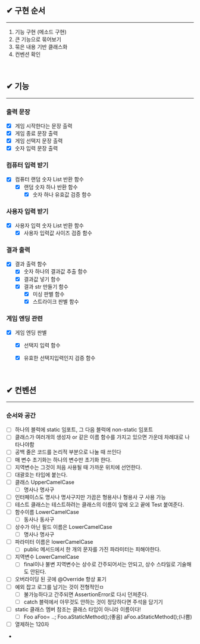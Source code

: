 ## ✔ 구현 순서

---

1. 기능 구현 (메소드 구현)
2. 큰 기능으로 묶어보기
3. 묶은 내용 기반 클래스화
4. 컨벤션 확인

<br>

## ✔ 기능

---

### 출력 문장
- [X] 게임 시작한다는 문장 출력
- [X] 게임 종료 문장 출력
- [X] 게임 선택지 문장 출력
- [X] 숫자 입력 문장 출력

### 컴퓨터 입력 받기
- [X] 컴퓨터 랜덤 숫자 List 반환 함수
  - [X] 랜덤 숫자 하나 반환 함수
    - [X] 숫자 하나 유효값 검증 함수

### 사용자 입력 받기
- [X] 사용자 입력 숫자 List 반환 함수
  - [X] 사용자 입력값 사이즈 검증 함수

### 결과 출력
- [X] 결과 출력 함수
  - [X] 숫자 하나의 결과값 추출 함수
  - [X] 결과값 넣기 함수
  - [X] 결과 str 만들기 함수
    - [X] 미싱 판별 함수
    - [X] 스트라이크 판별 함수

### 게임 엔딩 관련
- [X] 게임 엔딩 판별
  - [X] 선택지 입력 함수
  - [X] 유효한 선택지입력인지 검증 함수


<br>


## ✔ 컨벤션

---

### 순서와 공간
- [ ] 하나의 블럭에 static 임포트, 그 다음 블럭에 non-static 임포트
- [ ] 클래스가 여러개의 생성자 or 같은 이름 함수를 가지고 있으면 가운데 차례대로 나타나야함
- [ ] 공백 줄은 코드를 논리적 부분으로 나눌 때 쓰인다
- [ ] 매 변수 초기화는 하나의 변수만 초기화 한다.
- [ ] 지역변수는 그것이 처음 사용될 때 가까운 위치에 선언한다.
- [ ] 대괄호는 타입에 붙는다. 
- [ ] 클래스 UpperCamelCase
  - [ ] 명사나 명사구
- [ ] 인터페이스도 명사나 명사구지만 가끔은 형용사나 형용사 구 사용 가능
- [ ] 테스트 클래스는 테스트하려는 클래스의 이름이 앞에 오고 끝에 Test 붙여준다.
- [ ] 함수이름 LowerCamelCase
  - [ ] 동사나 동사구
- [ ] 상수가 아닌 필드 이름은 LowerCamelCase
  - [ ] 명사나 명사구 
- [ ] 파라미터 이름은 lowerCamelCase
  - [ ] public 메서드에서 한 개의 문자를 가진 파라미터는 피해야한다.
- [ ] 지역변수 LowerCamelCase
  - [ ] final이나 불변 지역변수는 상수로 간주되어서는 안되고, 상수 스타일로 기술해도 안된다.
- [ ] 오버라이딩 된 곳에 @Override 항상 표기
- [ ] 예외 잡고 로그를 남기는 것이 전형적인ㅁ
  - [ ] 불가능하다고 간주되면 AssertionError로 다시 던져준다.
  - [ ] catch 블럭에서 아무것도 안하는 것이 정당하다면 주석을 담기기
- [ ] static 클래스 멤버 참조는 클래스 타입이 아니라 이름이다!
  - [ ] Foo aFoo= ..; Foo.aStaticMethod();(좋음) aFoo.aStaticMethod();(나쁨)
- [ ] 열제하는 120자
- 
